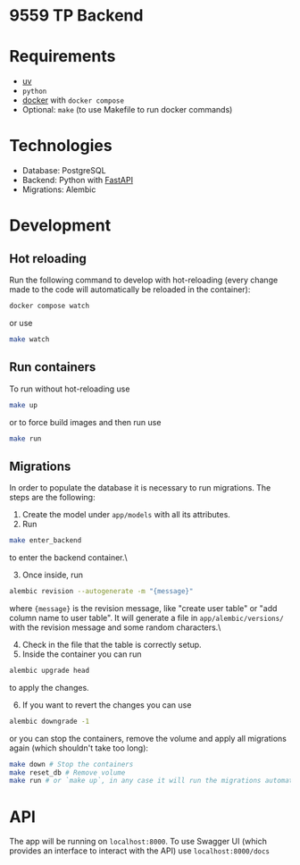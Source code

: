 # 9559 TP Backend

# Requirements

- [uv](https://github.com/astral-sh/uv)
- `python`
- [docker](https://docs.docker.com/engine/install/) with `docker compose`
- Optional: `make` (to use Makefile to run docker commands)

# Technologies

- Database: PostgreSQL
- Backend: Python with [FastAPI](https://fastapi.tiangolo.com/)
- Migrations: Alembic

# Development

## Hot reloading

Run the following command to develop with hot-reloading (every change made to the code will automatically be reloaded in the container):

```sh
docker compose watch
```

or use

```sh
make watch
```

## Run containers

To run without hot-reloading use

```sh
make up
```

or to force build images and then run use

```sh
make run
```

## Migrations

In order to populate the database it is necessary to run migrations. The steps are the following:

1. Create the model under `app/models` with all its attributes.
2. Run

```sh
make enter_backend
```

to enter the backend container.\

3. Once inside, run

```sh
alembic revision --autogenerate -m "{message}"
```

where `{message}` is the revision message, like "create user table" or "add column name to user table".
It will generate a file in `app/alembic/versions/` with the revision message and some random characters.\

4. Check in the file that the table is correctly setup.
5. Inside the container you can run

```sh
alembic upgrade head
```

to apply the changes.

6. If you want to revert the changes you can use

```sh
alembic downgrade -1
```

or you can stop the containers, remove the volume and apply all migrations again (which shouldn't take too long):

```sh
make down # Stop the containers
make reset_db # Remove volume
make run # or `make up`, in any case it will run the migrations automatically
```

# API

The app will be running on `localhost:8000`. To use Swagger UI (which provides an interface to interact with the API) use `localhost:8000/docs`
